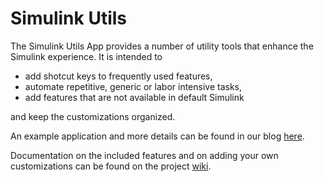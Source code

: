 # Simulink Utils

The Simulink Utils App provides a number of utility tools that enhance the Simulink experience. It is intended to

* add shotcut keys to frequently used features,
* automate repetitive, generic or labor intensive tasks,
* add features that are not available in default Simulink  

and keep the customizations organized.  
  
  
  
An example application and more details can be found in our blog [here](http://monkeyproofsolutions.nl/en/how-to-keep-your-simulink-customizations-organized/).  
  
  
  
Documentation on the included features and on adding your own customizations can be found on the project [wiki](./wikis/home).